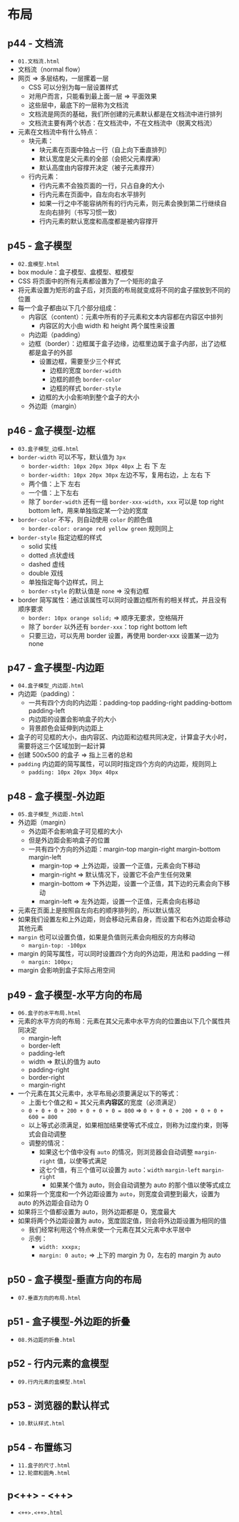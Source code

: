 # 布局

## p44 - 文档流

- `01.文档流.html`
- 文档流（normal flow）
- 网页 => 多层结构，一层摞着一层
  - CSS 可以分别为每一层设置样式
  - 对用户而言，只能看到最上面一层 => 平面效果
  - 这些层中，最底下的一层称为文档流
  - 文档流是网页的基础，我们所创建的元素默认都是在文档流中进行排列
  - 文档流主要有两个状态：在文档流中，不在文档流中（脱离文档流）
- 元素在文档流中有什么特点：
  - 块元素：
    - 块元素在页面中独占一行（自上向下垂直排列）
    - 默认宽度是父元素的全部（会把父元素撑满）
    - 默认高度由内容撑开决定（被子元素撑开）
  - 行内元素：
    - 行内元素不会独页面的一行，只占自身的大小
    - 行内元素在页面中，自左向右水平排列
    - 如果一行之中不能容纳所有的行内元素，则元素会换到第二行继续自左向右排列（书写习惯一致）
    - 行内元素的默认宽度和高度都是被内容撑开

## p45 - 盒子模型

- `02.盒模型.html`
- box module：盒子模型、盒模型、框模型
- CSS 将页面中的所有元素都设置为了一个矩形的盒子
- 将元素设置为矩形的盒子后，对页面的布局就变成将不同的盒子摆放到不同的位置
- 每一个盒子都由以下几个部分组成：
  - 内容区（content）：元素中所有的子元素和文本内容都在内容区中排列
    - 内容区的大小由 width 和 height 两个属性来设置
  - 内边距（padding）
  - 边框（border）：边框属于盒子边缘，边框里边属于盒子内部，出了边框都是盒子的外部
    - 设置边框，需要至少三个样式
      - 边框的宽度 `border-width`
      - 边框的颜色 `border-color`
      - 边框的样式 `border-style`
    - 边框的大小会影响到整个盒子的大小
  - 外边距（margin）

## p46 - 盒子模型-边框

- `03.盒子模型_边框.html`
- `border-width` 可以不写，默认值为 `3px`
  - `border-width: 10px 20px 30px 40px` 上 右 下 左
  - `border-width: 10px 20px 30px` 左边不写，复用右边，上 左右 下
  - 两个值：上下 左右
  - 一个值：上下左右
  - 除了 `border-width` 还有一组 `border-xxx-width`，`xxx` 可以是 top right bottom left，用来单独指定某一个边的宽度
- `border-color` 不写，则自动使用 `color` 的颜色值
  - `border-color: orange red yellow green` 规则同上
- `border-style` 指定边框的样式
  - solid 实线
  - dotted 点状虚线
  - dashed 虚线
  - double 双线
  - 单独指定每个边样式，同上
  - `border-style` 的默认值是 `none` => 没有边框
- border 简写属性：通过该属性可以同时设置边框所有的相关样式，并且没有顺序要求
  - `border: 10px orange solid;` => 顺序无要求，空格隔开
  - 除了 `border` 以外还有 `border-xxx`：top right bottom left
  - 只要三边，可以先用 border 设置，再使用 border-xxx 设置某一边为 none

## p47 - 盒子模型-内边距

- `04.盒子模型_内边距.html`
- 内边距（padding）：
  - 一共有四个方向的内边距：padding-top padding-right padding-bottom padding-left
  - 内边距的设置会影响盒子的大小
  - 背景颜色会延伸到内边距上
- 盒子的可见框的大小，由内容区、内边距和边框共同决定，计算盒子大小时，需要将这三个区域加到一起计算
- 创建 500x500 的盒子 => 指上三者的总和
- `padding` 内边距的简写属性，可以同时指定四个方向的内边距，规则同上
  - `padding: 10px 20px 30px 40px`

## p48 - 盒子模型-外边距

- `05.盒子模型_外边距.html`
- 外边距（margin）
  - 外边距不会影响盒子可见框的大小
  - 但是外边距会影响盒子的位置
  - 一共有四个方向的外边距：margin-top margin-right margin-bottom margin-left
    - margin-top => 上外边距，设置一个正值，元素会向下移动
    - margin-right => 默认情况下，设置它不会产生任何效果
    - margin-bottom => 下外边距，设置一个正值，其下边的元素会向下移动
    - margin-left => 左外边距，设置一个正值，元素会向右移动
- 元素在页面上是按照自左向右的顺序排列的，所以默认情况
- 如果我们设置左和上外边距，则会移动元素自身，而设置下和右外边距会移动其他元素
- `margin` 也可以设置负值，如果是负值则元素会向相反的方向移动
  - `margin-top: -100px`
- margin 的简写属性，可以同时设置四个方向的外边距，用法和 padding 一样
  - `margin: 100px;`
- margin 会影响到盒子实际占用空间

## p49 - 盒子模型-水平方向的布局

- `06.盒子的水平布局.html`
- 元素的水平方向的布局：元素在其父元素中水平方向的位置由以下几个属性共同决定
  - margin-left
  - border-left
  - padding-left
  - width => 默认的值为 auto
  - padding-right
  - border-right
  - margin-right
- 一个元素在其父元素中，水平布局必须要满足以下的等式：
  - 上面七个值之和 = 其父元素**内容区**的宽度（必须满足）
  - `0 + 0 + 0 + 200 + 0 + 0 + 0 = 800` => `0 + 0 + 0 + 200 + 0 + 0 + 600 = 800`
  - 以上等式必须满足，如果相加结果使等式不成立，则称为过度约束，则等式会自动调整
  - 调整的情况：
    - 如果这七个值中没有 `auto` 的情况，则浏览器会自动调整 `margin-right` 值，以使等式满足
    - 这七个值，有三个值可以设置为 `auto`：`width` `margin-left` `margin-right`
      - 如果某个值为 auto，则会自动调整为 auto 的那个值以使等式成立
- 如果将一个宽度和一个外边距设置为 `auto`，则宽度会调整到最大，设置为 auto 的外边距会自动为 0
- 如果将三个值都设置为 auto，则外边距都是 0，宽度最大
- 如果将两个外边距设置为 auto，宽度固定值，则会将外边距设置为相同的值
  - 我们经常利用这个特点来使一个元素在其父元素中水平居中
  - 示例：
    - `width: xxxpx;`
    - `margin: 0 auto;` => 上下的 margin 为 0，左右的 margin 为 auto

## p50 - 盒子模型-垂直方向的布局

- `07.垂直方向的布局.html`

## p51 - 盒子模型-外边距的折叠

- `08.外边距的折叠.html`

## p52 - 行内元素的盒模型

- `09.行内元素的盒模型.html`

## p53 - 浏览器的默认样式

- `10.默认样式.html`

## p54 - 布置练习

- `11.盒子的尺寸.html`
- `12.轮廓和圆角.html`

## p<++> - <++>

- `<++>.<++>.html`

